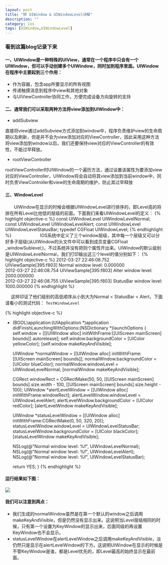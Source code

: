 ```yaml
---
layout: post
title: "转 UIWindow & UIWindowLevel详解"
description: ""
category: ios
tags: [UIWindow,UIWindowLevel]
---
```


### 看到这篇blog记录下来

#### 一、UIWindow是一种特殊的UIView，通常在一个程序中只会有一个UIWindow，但可以手动创建多个UIWindow，同时加到程序里面。UIWindow在程序中主要起到三个作用：
- 作为容器，包含app所要显示的所有视图
- 传递触摸消息到程序中view和其他对象
- 与UIViewController协同工作，方便完成设备方向旋转的支持
　　
#### 二、通常我们可以采取两种方法将view添加到UIWindow中：
- addSubview
    
直接将view通过addSubview方式添加到window中，程序负责维护view的生命周期以及刷新，但是并不会为view添加对应的ViewController，因此采用这种方法将view添加到window以后，我们还要保持view对应的ViewController的有效性，不能过早释放。
　　
- rootViewController
    
rootViewController时UIWindow的一个遍历方法，通过设置该属性为要添加view对应的ViewController，UIWindow将会自动将其view添加到当前window中，同时负责ViewController和view的生命周期的维护，防止其过早释放
　　
#### 三、WindowLevel

　　UIWindow在显示的时候会根据UIWindowLevel进行排序的，即Level高的将排在所有Level比他低的层级的前面。下面我们来看UIWindowLevel的定义：
{% highlight objective-c %}
const UIWindowLevel UIWindowLevelNormal;
const UIWindowLevel UIWindowLevelAlert;
const UIWindowLevel UIWindowLevelStatusBar;
typedef CGFloat UIWindowLevel;
{% endhighlight %}
　　　　
　　IOS系统中定义了三个window层级，其中每一个层级又可以分好多子层级(从UIWindow的头文件中可以看到成员变量CGFloat _windowSublevel;)，不过系统并没有把则个属性开出来。UIWindow的默认级别是UIWindowLevelNormal，我们打印输出这三个level的值分别如下：
{% highlight objective-c %}
2012-03-27 22:46:08.752 UIViewSample[395:f803] Normal window level: 0.000000  
2012-03-27 22:46:08.754 UIViewSample[395:f803] Alter window level: 2000.000000  
2012-03-27 22:46:08.755 UIViewSample[395:f803] StatusBar window level: 1000.000000
{% endhighlight %}

  
　 这样印证了他们级别的高低顺序从小到大为Normal < StatusBar < Alert，下面请看小的测试代码：
`TestWindowLevel`

{% highlight objective-c %}
- (BOOL)application:(UIApplication *)application didFinishLaunchingWithOptions:(NSDictionary *)launchOptions
{
    self.window = [[[UIWindow alloc] initWithFrame:[[UIScreen mainScreen] bounds]] autorelease];
    self.window.backgroundColor = [UIColor yellowColor];
    [self.window makeKeyAndVisible];
    
    UIWindow *normalWindow = [[UIWindow alloc] initWithFrame:[[UIScreen mainScreen] bounds]];
    normalWindow.backgroundColor = [UIColor blueColor];
    normalWindow.windowLevel = UIWindowLevelNormal;
    [normalWindow makeKeyAndVisible];
    
    CGRect windowRect = CGRectMake(50, 
                                   50, 
                                   [[UIScreen mainScreen] bounds].size.width - 100, 
                                   [[UIScreen mainScreen] bounds].size.height - 100);
    UIWindow *alertLevelWindow = [[UIWindow alloc] initWithFrame:windowRect];
    alertLevelWindow.windowLevel = UIWindowLevelAlert;
    alertLevelWindow.backgroundColor = [UIColor redColor];
    [alertLevelWindow makeKeyAndVisible];
    
    UIWindow *statusLevelWindow = [[UIWindow alloc] initWithFrame:CGRectMake(0, 50, 320, 20)];
    statusLevelWindow.windowLevel = UIWindowLevelStatusBar;
    statusLevelWindow.backgroundColor = [UIColor blackColor];
    [statusLevelWindow makeKeyAndVisible];
    
    NSLog(@"Normal window level: %f", UIWindowLevelNormal);
    NSLog(@"Normal window level: %f", UIWindowLevelAlert);
    NSLog(@"Normal window level: %f", UIWindowLevelStatusBar);
    
    return YES;
}
{% endhighlight %}

#### 运行结果如下图：
![](http://pic002.cnblogs.com/images/2012/302680/2012032722535669.jpg)

#### 我们可以注意到两点：
- 我们生成的normalWindow虽然是在第一个默认的window之后调用makeKeyAndVisible，但是仍然没有显示出来。这说明当Level层级相同的时候，只有第一个设置为KeyWindow的显示出来，后面同级的再设置KeyWindow也不会显示。
- statusLevelWindow在alertLevelWindow之后调用makeKeyAndVisible，淡仍然只是显示在alertLevelWindow的下方。这说明UIWindow在显示的时候是不管KeyWindow是谁，都是Level优先的，即Level最高的始终显示在最前面。
